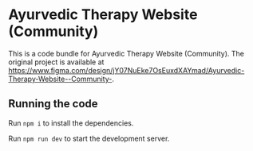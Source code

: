 
  # Ayurvedic Therapy Website (Community)

  This is a code bundle for Ayurvedic Therapy Website (Community). The original project is available at https://www.figma.com/design/jY07NuEke7OsEuxdXAYmad/Ayurvedic-Therapy-Website--Community-.

  ## Running the code

  Run `npm i` to install the dependencies.

  Run `npm run dev` to start the development server.
  